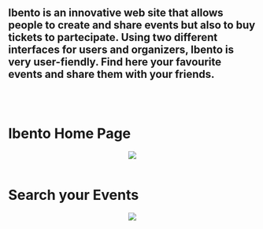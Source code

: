 <h2>Ibento is an innovative web site that allows people to create and share events but also to buy tickets to partecipate.
Using two different interfaces for users and organizers, Ibento is very user-fiendly.
Find here your favourite events and share them with your friends.</h2><br><br>
<h1>Ibento Home Page</h1>
<center><img src="./img/IbentoHome.png"></center>
<br>
<h1>Search your Events</h1>
<center><img src="./img/IbentoEvents.png"></center>
